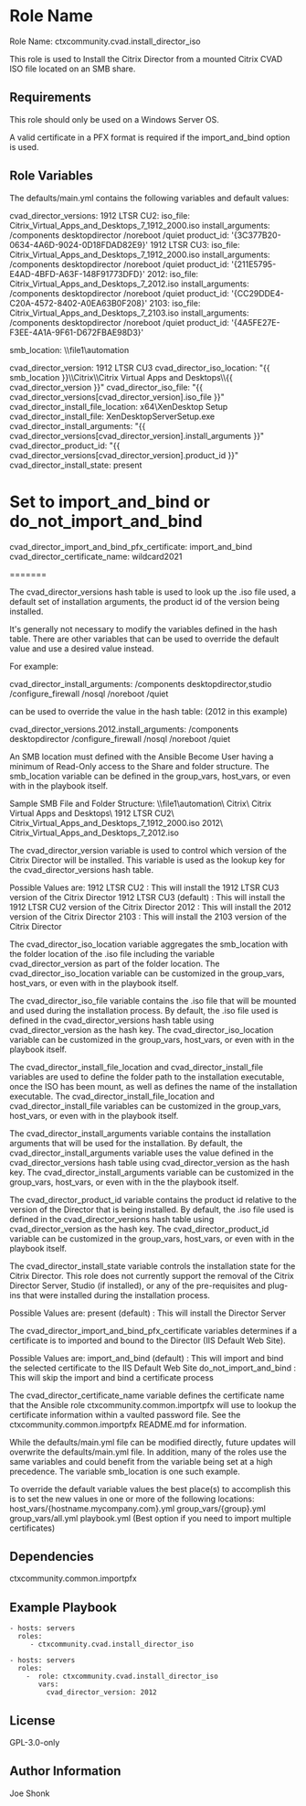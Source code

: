 Role Name
=========

Role Name: ctxcommunity.cvad.install_director_iso

This role is used to Install the Citrix Director from a mounted Citrix CVAD ISO file
located on an SMB share.

Requirements
------------

This role should only be used on a Windows Server OS.

A valid certificate in a PFX format is required if the import_and_bind option is used.

Role Variables
--------------

The defaults/main.yml contains the following variables and default values:

  cvad_director_versions:
    1912 LTSR CU2:
      iso_file: Citrix_Virtual_Apps_and_Desktops_7_1912_2000.iso
      install_arguments: /components desktopdirector /noreboot /quiet
      product_id: '{3C377B20-0634-4A6D-9024-0D18FDAD82E9}'
    1912 LTSR CU3:
      iso_file: Citrix_Virtual_Apps_and_Desktops_7_1912_2000.iso
      install_arguments: /components desktopdirector /noreboot /quiet
      product_id: '{211E5795-E4AD-4BFD-A63F-148F91773DFD}'
    2012:
      iso_file: Citrix_Virtual_Apps_and_Desktops_7_2012.iso
      install_arguments: /components desktopdirector /noreboot /quiet
      product_id: '{CC29DDE4-C20A-4572-8402-A0EA63B0F208}'
    2103:
      iso_file: Citrix_Virtual_Apps_and_Desktops_7_2103.iso
      install_arguments: /components desktopdirector /noreboot /quiet
      product_id: '{4A5FE27E-F3EE-4A1A-9F61-D672FBAE98D3}'

  smb_location: \\\\file1\\automation

  cvad_director_version: 1912 LTSR CU3
  cvad_director_iso_location: "{{ smb_location }}\\\\Citrix\\\\Citrix Virtual Apps and Desktops\\\\{{ cvad_director_version }}"
  cvad_director_iso_file: "{{ cvad_director_versions[cvad_director_version].iso_file }}"
  cvad_director_install_file_location: x64\\XenDesktop Setup
  cvad_director_install_file: XenDesktopServerSetup.exe
  cvad_director_install_arguments: "{{ cvad_director_versions[cvad_director_version].install_arguments }}"
  cvad_director_product_id: "{{ cvad_director_versions[cvad_director_version].product_id }}"
  cvad_director_install_state: present

  # Set to import_and_bind or do_not_import_and_bind
  cvad_director_import_and_bind_pfx_certificate: import_and_bind
  cvad_director_certificate_name: wildcard2021


=======

The cvad_director_versions hash table is used to look up the .iso file used, a default set of installation arguments,
the product id of the version being installed.

It's generally not necessary to modify the variables defined in the hash table. There are other variables that can be used to
override the default value and use a desired value instead.

For example:

  cvad_director_install_arguments: /components desktopdirector,studio /configure_firewall /nosql /noreboot /quiet

  can be used to override the value in the hash table:  (2012 in this example)

  cvad_director_versions.2012.install_arguments: /components desktopdirector /configure_firewall /nosql /noreboot /quiet

An SMB location must defined with the Ansible Become User having a minimum of Read-Only access to the Share and folder structure.
The smb_location variable can be defined in the group_vars, host_vars, or even with in the playbook itself.

Sample SMB File and Folder Structure:
  \\\\file1\\automation\\
      Citrix\\
          Citrix Virtual Apps and Desktops\\
              1912 LTSR CU2\\
                  Citrix_Virtual_Apps_and_Desktops_7_1912_2000.iso
              2012\\
                  Citrix_Virtual_Apps_and_Desktops_7_2012.iso

The cvad_director_version variable is used to control which version of the Citrix Director will be installed.
This variable is used as the lookup key for the cvad_director_versions hash table.

Possible Values are:
  1912 LTSR CU2             : This will install the 1912 LTSR CU3 version of the Citrix Director
  1912 LTSR CU3   (default) : This will install the 1912 LTSR CU2 version of the Citrix Director
  2012                      : This will install the 2012 version of the Citrix Director
  2103                      : This will install the 2103 version of the Citrix Director

The cvad_director_iso_location variable aggregates the smb_location with the folder location of the .iso file
including the variable cvad_director_version as part of the folder location. The cvad_director_iso_location
variable can be customized in the group_vars, host_vars, or even with in the playbook itself.

The cvad_director_iso_file variable contains the .iso file that will be mounted and used during the installation process.
By default, the .iso file used is defined in the cvad_director_versions hash table using cvad_director_version
as the hash key. The cvad_director_iso_location variable can be customized in the group_vars, host_vars, or even with in the
playbook itself.

The cvad_director_install_file_location and cvad_director_install_file variables are used to define the
folder path to the installation executable, once the ISO has been mount, as well as defines the name of the installation
executable. The cvad_director_install_file_location and cvad_director_install_file variables can be customized
in the group_vars, host_vars, or even with in the playbook itself.

The cvad_director_install_arguments variable contains the installation arguments that will be used for the
installation. By default, the cvad_director_install_arguments variable uses the value defined in the
cvad_director_versions hash table using cvad_director_version as the hash key.
The cvad_director_install_arguments variable can be customized in the group_vars, host_vars, or even with in the
the playbook itself.

The cvad_director_product_id variable contains the product id relative to the version of the Director
that is being installed. By default, the .iso file used is defined in the cvad_director_versions hash table using
cvad_director_version as the hash key. The cvad_director_product_id variable can be customized
in the group_vars, host_vars, or even with in the playbook itself.

The cvad_director_install_state variable controls the installation state for the Citrix Director.  This
role does not currently support the removal of the Citrix Director Server, Studio (if installed), or any of the
pre-requisites and plug-ins that were installed during the installation process.

Possible Values are:
  present         (default) : This will install the Director Server

The cvad_director_import_and_bind_pfx_certificate variables determines if a certificate is to imported and bound
to the Director (IIS Default Web Site).

Possible Values are:
  import_and_bind         (default) : This will import and bind the selected certificate to the IIS Default Web Site
  do_not_import_and_bind            : This will skip the import and bind a certificate process

The cvad_director_certificate_name variable defines the certificate name that the Ansible role
ctxcommunity.common.importpfx will use to lookup the certificate information within a vaulted password file. See
the ctxcommunity.common.importpfx README.md for information.

While the defaults/main.yml file can be modified directly, future updates will
overwrite the defaults/main.yml file.  In addition, many of the roles use the same
variables and could benefit from the variable being set at a high precedence.
The variable smb_location is one such example.

To override the default variable values the best place(s) to accomplish this is
to set the new values in one or more of the following locations:
  host_vars/{hostname.mycompany.com}.yml
  group_vars/{group}.yml
  group_vars/all.yml
  playbook.yml (Best option if you need to import multiple certificates)

Dependencies
------------

ctxcommunity.common.importpfx

Example Playbook
----------------

    - hosts: servers
      roles:
         - ctxcommunity.cvad.install_director_iso

    - hosts: servers
      roles:
        -  role: ctxcommunity.cvad.install_director_iso
           vars:
             cvad_director_version: 2012

License
-------

GPL-3.0-only

Author Information
------------------

Joe Shonk
